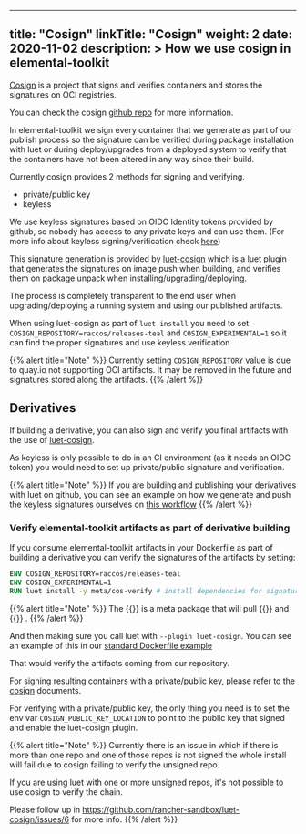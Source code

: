 
---
title: "Cosign"
linkTitle: "Cosign"
weight: 2
date: 2020-11-02
description: >
  How we use cosign in elemental-toolkit
---

[Cosign](https://github.com/sigstore/cosign) is a project that signs and verifies containers and stores the signatures on OCI registries.

You can check the cosign [github repo](https://github.com/sigstore/cosign) for more information.

In elemental-toolkit we sign every container that we generate as part of our publish process so the signature can be verified during package installation with luet or during deploy/upgrades from a deployed system to verify that the containers have not been altered in any way since their build.

Currently cosign provides 2 methods for signing and verifying.

 - private/public key
 - keyless

We use keyless signatures based on OIDC Identity tokens provided by github, so nobody has access to any private keys and can use them. (For more info about keyless signing/verification check [here](https://github.com/sigstore/cosign/blob/main/KEYLESS.md))

This signature generation is provided by [luet-cosign](https://github.com/rancher-sandbox/luet-cosign) which is a luet plugin that generates the signatures on image push when building, and verifies them on package unpack when installing/upgrading/deploying.

The process is completely transparent to the end user when upgrading/deploying a running system and using our published artifacts.

When using luet-cosign as part of `luet install` you need to set `COSIGN_REPOSITORY=raccos/releases-teal` and `COSIGN_EXPERIMENTAL=1` so it can find the proper signatures and use keyless verification


{{% alert title="Note" %}}
Currently setting `COSIGN_REPOSITORY` value is due to quay.io not supporting OCI artifacts. It may be removed in the future and signatures stored along the artifacts.
{{% /alert %}}


## Derivatives

If building a derivative, you can also sign and verify you final artifacts with the use of [luet-cosign](https://github.com/rancher-sandbox/luet-cosign).

As keyless is only possible to do in an CI environment (as it needs an OIDC token) you would need to set up private/public signature and verification.

{{% alert title="Note" %}}
If you are building and publishing your derivatives with luet on github, you can see an example on how we generate and push the keyless signatures ourselves on [this workflow](https://github.com/rancher/elemental-toolkit/blob/master/.github/workflows/build-master-teal-x86_64.yaml#L445)
{{% /alert %}}


### Verify elemental-toolkit artifacts as part of derivative building

If you consume elemental-toolkit artifacts in your Dockerfile as part of building a derivative you can verify the signatures of the artifacts by setting:

```dockerfile
ENV COSIGN_REPOSITORY=raccos/releases-teal
ENV COSIGN_EXPERIMENTAL=1
RUN luet install -y meta/cos-verify # install dependencies for signature checking
```

{{% alert title="Note" %}}
The {{<package package="meta/cos-verify" >}} is a meta package that will pull {{<package package="toolchain/cosign" >}} and {{<package package="toolchain/luet-cosign" >}} .
{{% /alert %}}


And then making sure you call luet with `--plugin luet-cosign`. You can see an example of this in our [standard Dockerfile example](https://github.com/rancher/elemental-toolkit/tree/master/examples/standard) 

That would verify the artifacts coming from our repository.


For signing resulting containers with a private/public key, please refer to the [cosign](https://github.com/sigstore/cosign) documents.

For verifying with a private/public key, the only thing you need is to set the env var `COSIGN_PUBLIC_KEY_LOCATION` to point to the public key that signed and enable the luet-cosign plugin.

{{% alert title="Note" %}}
Currently there is an issue in which if there is more than one repo and one of those repos is not signed the whole install will fail due to cosign failing to verify the unsigned repo.

If you are using luet with one or more unsigned repos, it's not possible to use cosign to verify the chain.

Please follow up in https://github.com/rancher-sandbox/luet-cosign/issues/6 for more info.
{{% /alert %}}
